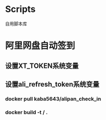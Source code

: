 # Scripts

自用脚本库

# 阿里网盘自动签到

## 设置XT_TOKEN系统变量
## 设置ali_refresh_token系统变量

### docker pull kaba5643/alipan_check_in
### docker build -t <username>/<projectname> .
